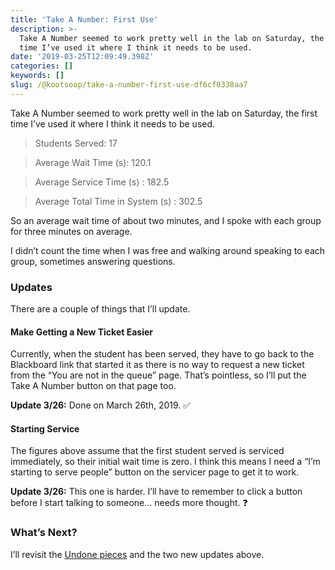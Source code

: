 ```yaml
---
title: 'Take A Number: First Use'
description: >-
  Take A Number seemed to work pretty well in the lab on Saturday, the first
  time I’ve used it where I think it needs to be used.
date: '2019-03-25T12:09:49.398Z'
categories: []
keywords: []
slug: /@kootsoop/take-a-number-first-use-df6cf0338aa7
---
```


Take A Number seemed to work pretty well in the lab on Saturday, the first time I’ve used it where I think it needs to be used.

> Students Served: 17

> Average Wait Time (s): 120.1

> Average Service Time (s) : 182.5

> Average Total Time in System (s) : 302.5

So an average wait time of about two minutes, and I spoke with each group for three minutes on average.

I didn’t count the time when I was free and walking around speaking to each group, sometimes answering questions.

### Updates

There are a couple of things that I’ll update.

#### Make Getting a New Ticket Easier

Currently, when the student has been served, they have to go back to the Blackboard link that started it as there is no way to request a new ticket from the “You are not in the queue” page. That’s pointless, so I’ll put the Take A Number button on that page too.

**Update 3/26:** Done on March 26th, 2019. ✅

#### Starting Service

The figures above assume that the first student served is serviced immediately, so their initial wait time is zero. I think this means I need a “I’m starting to serve people” button on the servicer page to get it to work.

**Update 3/26:** This one is harder. I’ll have to remember to click a button before I start talking to someone… needs more thought. ❓

### What’s Next?

I’ll revisit the [Undone pieces](https://medium.com/@kootsoop/take-a-number-things-undone-b3b298ae1db2) and the two new updates above.